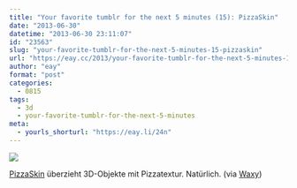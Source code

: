 ```yaml
---
title: "Your favorite tumblr for the next 5 minutes (15): PizzaSkin"
date: "2013-06-30"
datetime: "2013-06-30 23:11:07"
id: "23563"
slug: "your-favorite-tumblr-for-the-next-5-minutes-15-pizzaskin"
url: "https://eay.cc/2013/your-favorite-tumblr-for-the-next-5-minutes-15-pizzaskin/"
author: "eay"
format: "post"
categories:
  - 0815
tags:
  - 3d
  - your-favorite-tumblr-for-the-next-5-minutes
meta:
  - yourls_shorturl: "https://eay.li/24n"
---
```


![](https://eay.cc/uploads/2013/pizzaskin.gif)

[PizzaSkin](http://pizzaskin.tumblr.com/) überzieht 3D-Objekte mit Pizzatextur. Natürlich. (via [Waxy](http://waxy.org/links/))
